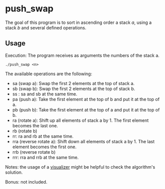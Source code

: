 # push_swap
The goal of this program is to sort in ascending order a stack _a_, using a stack _b_ and several defined operations.

## Usage
Execution: The program receives as arguments the numbers of the stack a.

```shell
./push_swap <n>
```

The available operations are the following:
* sa (swap a): Swap the first 2 elements at the top of stack a.
* sb (swap b): Swap the first 2 elements at the top of stack b.
* ss : sa and sb at the same time.
* pa (push a): Take the first element at the top of b and put it at the top of a.
* pb (push b): Take the first element at the top of a and put it at the top of b.
* ra (rotate a): Shift up all elements of stack a by 1. The first element becomes the last one.
* rb (rotate b)
* rr: ra and rb at the same time.
* rra (reverse rotate a): Shift down all elements of stack a by 1. The last element becomes the first one.
* rrb (reverse rotate b)
* rrr: rra and rrb at the same time.

Notes: the usage of a [visualizer](https://github.com/o-reo/push_swap_visualizer) might be helpful to check the algorithm's solution.

Bonus: not included.
